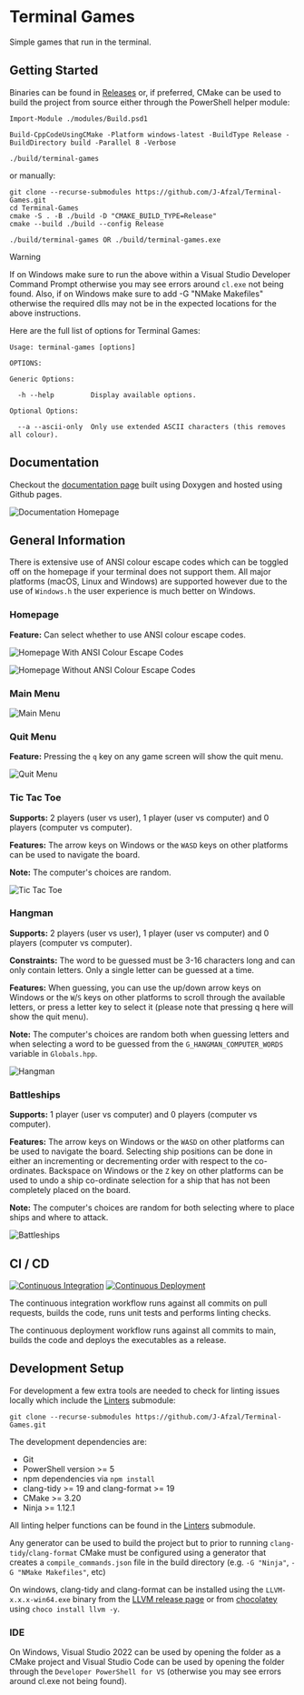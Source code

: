 # Terminal Games

Simple games that run in the terminal.

## Getting Started

Binaries can be found in [Releases][releases] or, if preferred, CMake can be used to build the project from source either
through the PowerShell helper module:

```text
Import-Module ./modules/Build.psd1

Build-CppCodeUsingCMake -Platform windows-latest -BuildType Release -BuildDirectory build -Parallel 8 -Verbose

./build/terminal-games
```

or manually:

```text
git clone --recurse-submodules https://github.com/J-Afzal/Terminal-Games.git
cd Terminal-Games
cmake -S . -B ./build -D "CMAKE_BUILD_TYPE=Release"
cmake --build ./build --config Release

./build/terminal-games OR ./build/terminal-games.exe
```

> [!WARNING]
> If on Windows make sure to run the above within a Visual Studio Developer Command Prompt otherwise you may see errors around
> `cl.exe` not being found. Also, if on Windows make sure to add -G "NMake Makefiles" otherwise the required dlls may not be in
> the expected locations for the above instructions.

Here are the full list of options for Terminal Games:

```text
Usage: terminal-games [options]

OPTIONS:

Generic Options:

  -h --help         Display available options.

Optional Options:

  --a --ascii-only  Only use extended ASCII characters (this removes all colour).
```

## Documentation

Checkout the [documentation page][docs] built using Doxygen and hosted using Github pages.

![Documentation Homepage](./resources/screenshots/DocumentationHomepage.png)

## General Information

There is extensive use of ANSI colour escape codes which can be toggled off on the homepage if your terminal does not support
them. All major platforms (macOS, Linux and Windows) are supported however due to the use of `Windows.h` the user experience is
much better on Windows.

### Homepage

**Feature:** Can select whether to use ANSI colour escape codes.

![Homepage With ANSI Colour Escape Codes](./resources/screenshots/HomepageANSI.png "Homepage With ANSI Colour Escape Codes")

![Homepage Without ANSI Colour Escape Codes](./resources/screenshots/HomepageASCII.png "Homepage Without ANSI Colour Escape Codes")

### Main Menu

![Main Menu](./resources/screenshots/MainMenu.png "Main Menu")

### Quit Menu

**Feature:** Pressing the `q` key on any game screen will show the quit menu.

![Quit Menu](./resources/screenshots/QuitMenu.png "Quit Menu")

### Tic Tac Toe

**Supports:** 2 players (user vs user), 1 player (user vs computer) and 0 players (computer vs computer).

**Features:** The arrow keys on Windows or the `WASD` keys on other platforms can be used to navigate the board.

**Note:** The computer's choices are random.

![Tic Tac Toe](./resources/screenshots/TicTacToe.png "Tic Tac Toe")

### Hangman

**Supports:** 2 players (user vs user), 1 player (user vs computer) and 0 players (computer vs computer).

**Constraints:** The word to be guessed must be 3-16 characters long and can only contain letters. Only a single letter can be
guessed at a time.

**Features:** When guessing, you can use the up/down arrow keys on Windows or the `W`/`S` keys on other platforms to scroll
through the available letters, or press a letter key to select it (please note that pressing q here will show the quit menu).

**Note:** The computer's choices are random both when guessing letters and when selecting a word to be guessed from the
`G_HANGMAN_COMPUTER_WORDS` variable in `Globals.hpp`.

![Hangman](./resources/screenshots/Hangman.png "Hangman")

### Battleships

**Supports:** 1 player (user vs computer) and 0 players (computer vs computer).

**Features:** The arrow keys on Windows or the `WASD` on other platforms can be used to navigate the board. Selecting ship
positions can be done in either an incrementing or decrementing order with respect to the co-ordinates. Backspace on Windows or
the `Z` key on other platforms can be used to undo a ship co-ordinate selection for a ship that has not been completely placed
on the board.

**Note:** The computer's choices are random for both selecting where to place ships and where to attack.

![Battleships](./resources/screenshots/Battleships.png "Battleships")

## CI / CD

[![Continuous Integration][ci-badge]][ci-page] [![Continuous Deployment][cd-badge]][cd-page]

The continuous integration workflow runs against all commits on pull requests, builds the code, runs unit tests and performs
linting checks.

The continuous deployment workflow runs against all commits to main, builds the code and deploys the executables as a release.

## Development Setup

For development a few extra tools are needed to check for linting issues locally which include the [Linters][linters-repo]
submodule:

```text
git clone --recurse-submodules https://github.com/J-Afzal/Terminal-Games.git
```

The development dependencies are:

- Git
- PowerShell version >= 5
- npm dependencies via `npm install`
- clang-tidy >= 19 and clang-format >= 19
- CMake >= 3.20
- Ninja >= 1.12.1

All linting helper functions can be found in the [Linters][linters-repo] submodule.

Any generator can be used to build the project but to prior to running `clang-tidy`/`clang-format` CMake must be configured
using a generator that creates a `compile_commands.json` file in the build directory (e.g. `-G "Ninja"`, `-G "NMake Makefiles"`,
etc)

On windows, clang-tidy and clang-format can be installed using the `LLVM-x.x.x-win64.exe` binary from the
[LLVM release page][llvm-release-page] or from [chocolatey][llvm-chocolatey] using `choco install llvm -y`.

### IDE

On Windows, Visual Studio 2022 can be used by opening the folder as a CMake project and Visual Studio Code can be used by
opening the folder through the `Developer PowerShell for VS` (otherwise you may see errors around cl.exe not being found).

<!-- Link References -->

[releases]: https://github.com/J-Afzal/Terminal-Games/releases
[docs]: https://J-Afzal.github.io/Terminal-Games
[ci-badge]: https://github.com/J-Afzal/Terminal-Games/actions/workflows/ContinuousIntegration.yml/badge.svg
[ci-page]: https://github.com/J-Afzal/Terminal-Games/actions/workflows/ContinuousIntegration.yml
[cd-badge]: https://github.com/J-Afzal/Terminal-Games/actions/workflows/ContinuousDeployment.yml/badge.svg
[cd-page]: https://github.com/J-Afzal/Terminal-Games/actions/workflows/ContinuousDeployment.yml
[linters-repo]: https://github.com/J-Afzal/Linters
[llvm-release-page]: https://github.com/llvm/llvm-project/releases/tag/llvmorg-19.1.6
[llvm-chocolatey]: https://community.chocolatey.org/packages/llvm
